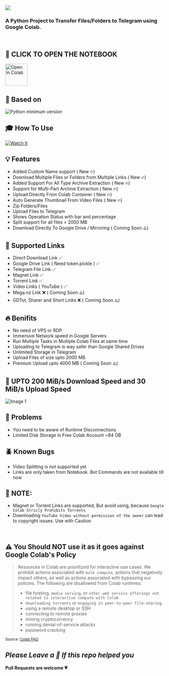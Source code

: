 ![](https://user-images.githubusercontent.com/125879861/226649977-85a941f5-6ffe-45a2-8e09-d9f2b558cb17.png)


### A Python Project to Transfer Files/Folders to Telegram using Google Colab.

<br>

## **📖 CLICK TO OPEN THE NOTEBOOK**

 <a href="https://colab.research.google.com/drive/12hdEqaidRZ8krqj7rpnyDzg1dkKmvdvp?usp=sharing" target="_parent"><img src="https://user-images.githubusercontent.com/125879861/245568025-59b05175-35a7-4c0f-8c15-5e38516bbc4b.png" alt="Open In Colab" height=70px/></a>


## **🔖 Based on**
![Python minimum version](https://img.shields.io/badge/Python-3.0%2B-brightgreen)

## 🎓 **How To Use**
[![Watch It](https://img.youtube.com/vi/6LvYd-oO3U0/0.jpg)](https://www.youtube.com/watch?v=6LvYd-oO3U0)

## **💡 Features**

 - Added Custom Name support ( New 🔥)
 - Download Multiple Files or Folders from Multiple Links ( New 🔥)
 - Added Support For All Type Archive Extraction ( New 🔥)
 - Support for Multi-Part Archive Extraction ( New 🔥)
 - Upload Directly From Colab Container ( New 🔥)
 - Auto Generate Thumbnail From Video Files ( New 🔥) 
 - Zip Folders/Files
 - Upload Files to Telegram
 - Shows Operation Status with bar and percentage 
 - Split support for all files > 2000 MB
 - Download Directly To Google Drive / Mirroring ( Coming Soon ♨️)

## **🔗 Supported Links**

 - Direct Download Link ✅
 - Google Drive Link ( Need token.pickle ) ✅
 - Telegram File Link ✅
 - Magnet Link ✅
 - Torrent Link ✅
 - Video Links ( YouTube ) ✅
 - Mega.nz Link ❌ ( Coming Soon ♨️)
 - GDTot, Sharer and Short Links ❌ ( Coming Soon ♨️)
## **🔥 Benifits**

 - No need of VPS or RDP
 - Immersive Network speed in Google Servers
 - Run Multiple Tasks in Multiple Colab Files at same time
 - Uploading to Telegram is way safer than Google Shared Drives
 - Unlimited Storage in Telegram
 - Upload Files of size upto 2000 MB 
 - Premium Upload upto 4000 MB ( Coming Soon ♨️)

## **🚀 UPTO 200 MiB/s Download Speed and 30 MiB/s Upload Speed**

![Image 1](https://user-images.githubusercontent.com/125879861/245217970-aa132967-c304-4b6d-a594-8c57a8f3d066.png)


## **🦉 Problems**

 - You need to be aware of Runtime Disconnections
 - Limited Disk Storage in Free Colab Account ~84 GB 
 <!-- - Which Limits the zip process of files size to ~41 GB
 - Have to manually upload config files ( token.pickle, thmb.jpg, etc ) -->

## **🪲 Known Bugs**

 - Video Splitting is not supported  yet
 - Links are only taken from Notebook. Bot Commands are not available till now

## **🚨 NOTE:**
 - Magnet or Torrent Links are supported, But avoid using, because `Google Colab Stricly Prohibits Torrents`
 - Downloading `YouTube Video without permission of the owner` can lead to copyright issues. Use with Caution

<br>

## **⚠️ You Should NOT use it as it goes against Google Colab's Policy**

> Resources in Colab are prioritized for interactive use cases. We prohibit actions associated with `bulk compute`, actions that negatively impact others, as well as actions associated with bypassing our policies. The following are disallowed from Colab runtimes:
>- file hosting, `media serving`, or `other web service offerings not related to interactive compute with Colab`
>- `downloading torrents` or `engaging in peer-to-peer file-sharing`
>- using a remote desktop or SSH
>- connecting to remote proxies
>- mining cryptocurrency
>- running denial-of-service attacks
>- password cracking

<sub>Source: <a href="https://research.google.com/colaboratory/faq.html">Colab FAQ</a></sub>

## _Please Leave a 🌟 If this repo helped you_

#### Pull Requests are welcome 💗